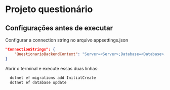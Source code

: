 # Projeto questionário

## Configurações antes de executar

Configurar a connection string no arquivo appsettings.json

```json
"ConnectionStrings": {
    "QuestionarioBackendContext": "Server=<Server>;Database=<Database>;"
}
```

Abrir o terminal e execute essas duas linhas:

```bash
  dotnet ef migrations add InitialCreate
  dotnet ef database update
```
